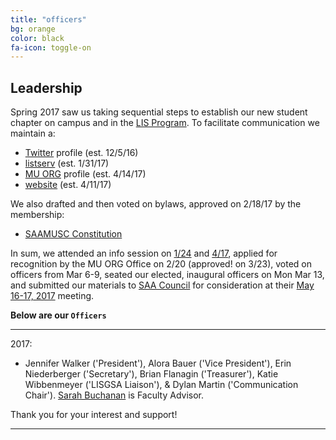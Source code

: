 ```yaml
---
title: "officers"
bg: orange
color: black
fa-icon: toggle-on
---
```


## Leadership

Spring 2017 saw us taking sequential steps to establish our new student chapter on campus and in the [LIS Program](http://sislt.missouri.edu/lis/). To facilitate communication we maintain a:
- [Twitter](https://twitter.com/SAAMUSC) profile (est. 12/5/16)
- [listserv](https://po.missouri.edu/cgi-bin/wa?A0=SAAMUSC-L) (est. 1/31/17)
- [MU ORG](https://orgsync.com/158099/chapter) profile (est. 4/14/17)
- [website](https://saamusc.github.io/) (est. 4/11/17)

We also drafted and then voted on bylaws, approved on 2/18/17 by the membership:
- [SAAMUSC Constitution](/img/SAAMUSC_Constitution.pdf)

In sum, we attended an info session on [1/24](https://orgsync.com/35463/events/1505629/occurrences/3427731) and [4/17](https://orgsync.com/35463/events/1516284/occurrences/3904497), applied for recognition by the MU ORG Office on 2/20 (approved! on 3/23), voted on officers from Mar 6-9, seated our elected, inaugural officers on Mon Mar 13, and submitted our materials to [SAA Council](http://www2.archivists.org/governance/handbook/section13) for consideration at their [May 16-17, 2017](http://www2.archivists.org/groups/saa-council/may-16-17-2017-council-meeting-agenda) meeting.

**Below are our `Officers`**

-------------------------

2017:
- Jennifer Walker ('President'), Alora Bauer ('Vice President'), Erin Niederberger ('Secretary'), Brian Flanagin ('Treasurer'), Katie Wibbenmeyer ('LISGSA Liaison'), & Dylan Martin ('Communication Chair'). [Sarah Buchanan](http://faculty.missouri.edu/buchanans/) is Faculty Advisor.

Thank you for your interest and support!

-------------------------



